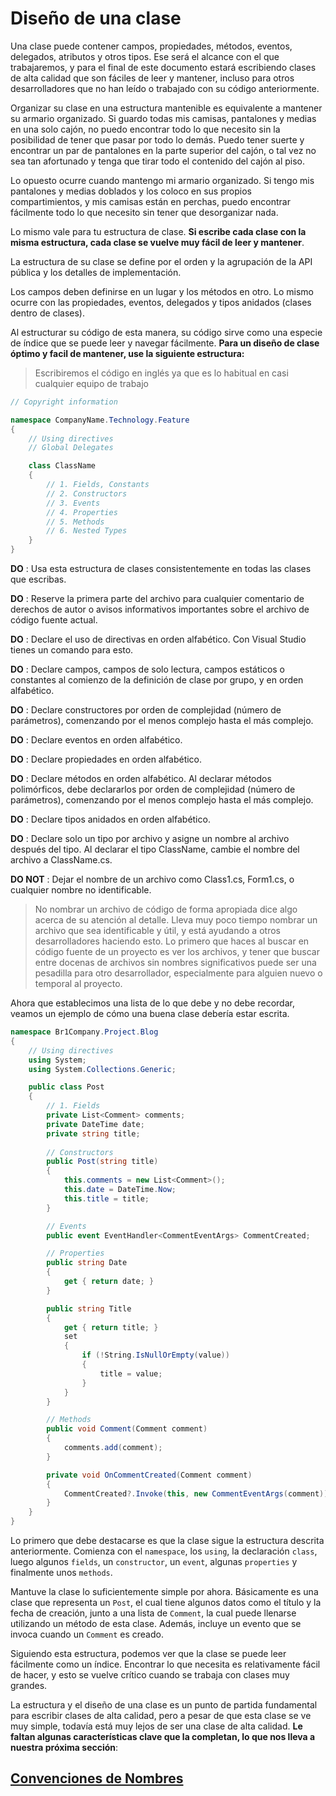 # Diseño de una clase

Una clase puede contener campos, propiedades, métodos, eventos, delegados, atributos y otros tipos. Ese será el alcance con el que trabajaremos, y para el final de este documento estará escribiendo clases de alta calidad que son fáciles de leer y mantener, incluso para otros desarrolladores que no han leído o trabajado con su código anteriormente.

Organizar su clase en una estructura mantenible es equivalente a mantener su armario organizado. Si guardo todas mis camisas, pantalones y medias en una solo cajón, no puedo encontrar todo lo que necesito sin la posibilidad de tener que pasar por todo lo demás. Puedo tener suerte y encontrar un par de pantalones en la parte superior del cajón, o tal vez no sea tan afortunado y tenga que tirar todo el contenido del cajón al piso.

Lo opuesto ocurre cuando mantengo mi armario organizado. Si tengo mis pantalones y medias doblados y los coloco en sus propios compartimientos, y mis camisas están en perchas, puedo encontrar fácilmente todo lo que necesito sin tener que desorganizar nada.

Lo mismo vale para tu estructura de clase. **Si escribe cada clase con la misma estructura, cada clase se vuelve muy fácil de leer y mantener**.

La estructura de su clase se define por el orden y la agrupación de la API pública y los detalles de implementación.

Los campos deben definirse en un lugar y los métodos en otro. Lo mismo ocurre con las propiedades, eventos, delegados y tipos anidados (clases dentro de clases).

Al estructurar su código de esta manera, su código sirve como una especie de índice que se puede leer y navegar fácilmente. **Para un diseño de clase óptimo y facil de mantener, use la siguiente estructura:**

> Escribiremos el código en inglés ya que es lo habitual en casi cualquier equipo de trabajo
```C#
// Copyright information

namespace CompanyName.Technology.Feature
{
    // Using directives
    // Global Delegates

    class ClassName
    {
        // 1. Fields, Constants
        // 2. Constructors
        // 3. Events
        // 4. Properties
        // 5. Methods
        // 6. Nested Types
    }
}
```

**DO** : Usa esta estructura de clases consistentemente en todas las clases que escribas.

**DO** : Reserve la primera parte del archivo para cualquier comentario de derechos de autor o avisos informativos importantes sobre el archivo de código fuente actual.

**DO** : Declare el uso de directivas en orden alfabético. Con Visual Studio tienes un comando para esto.

**DO** : Declare campos, campos de solo lectura, campos estáticos o constantes al comienzo de la definición de clase por grupo, y en orden alfabético.

**DO** : Declare constructores por orden de complejidad (número de parámetros), comenzando por el menos complejo hasta el más complejo.

**DO** : Declare eventos en orden alfabético.

**DO** : Declare propiedades en orden alfabético.

**DO** : Declare métodos en orden alfabético. Al declarar métodos polimórficos, debe declararlos por orden de complejidad (número de parámetros), comenzando por el menos complejo hasta el más complejo.

**DO** : Declare tipos anidados en orden alfabético.

**DO** : Declare solo un tipo por archivo y asigne un nombre al archivo después del tipo. Al declarar el tipo ClassName, cambie el nombre del archivo a ClassName.cs.

**DO NOT** : Dejar el nombre de un archivo como Class1.cs, Form1.cs, o cualquier nombre no identificable.

> No nombrar un archivo de código de forma apropiada dice algo acerca de su atención al detalle. Lleva muy poco tiempo nombrar un archivo que sea identificable y útil, y está ayudando a otros desarrolladores haciendo esto. Lo primero que haces al buscar en código fuente de un proyecto es ver los archivos, y tener que buscar entre docenas de archivos sin nombres significativos puede ser una pesadilla para otro desarrollador, especialmente para alguien nuevo o temporal al proyecto.

Ahora que establecimos una lista de lo que debe y no debe recordar, veamos un ejemplo de cómo una buena clase debería estar escrita.

```C#
namespace Br1Company.Project.Blog
{
    // Using directives
    using System;
    using System.Collections.Generic;

    public class Post
    {
        // 1. Fields
        private List<Comment> comments;
        private DateTime date;
        private string title;
        
        // Constructors
        public Post(string title)
        {
            this.comments = new List<Comment>();
            this.date = DateTime.Now;
            this.title = title;
        }

        // Events
        public event EventHandler<CommentEventArgs> CommentCreated;

        // Properties
        public string Date
        {
            get { return date; }
        }

        public string Title
        {
            get { return title; }
            set
            {
                if (!String.IsNullOrEmpty(value))
                {
                    title = value;
                }
            }
        }

        // Methods
        public void Comment(Comment comment)
        {
            comments.add(comment);
        }

        private void OnCommentCreated(Comment comment)
        {
            CommentCreated?.Invoke(this, new CommentEventArgs(comment));
        }
    }
}
```
Lo primero que debe destacarse es que la clase sigue la estructura descrita anteriormente. Comienza con el `namespace`, los `using`, la declaración `class`, luego algunos `fields`, un `constructor`, un `event`, algunas `properties` y finalmente unos `methods`.

Mantuve la clase lo suficientemente simple por ahora. Básicamente es una clase que representa un `Post`, el cual tiene algunos datos como el título y la fecha de creación, junto a una lista de `Comment`, la cual puede llenarse utilizando un método de esta clase. Además, incluye un evento que se invoca cuando un `Comment` es creado.

Siguiendo esta estructura, podemos ver que la clase se puede leer fácilmente como un índice. Encontrar lo que necesita es relativamente fácil de hacer, y esto se vuelve crítico cuando se trabaja con clases muy grandes.

La estructura y el diseño de una clase es un punto de partida fundamental para escribir clases de alta calidad, pero a pesar de que esta clase se ve muy simple, todavía está muy lejos de ser una clase de alta calidad. **Le faltan algunas características clave que la completan, lo que nos lleva a nuestra próxima sección**: 

## [Convenciones de Nombres](.//convenciones%20de%20nombres)

